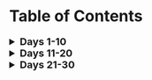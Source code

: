 # Table of Contents

<details>
<summary style="font-size: 18px; font-weight: bold;">
Days 1-10
</summary>

<details>
<summary style="font-size: 16px; font-weight: bold;">
Instructions
</summary>

- [Day 1](./one/Day-1.md)
- [Day 2](./one/Day-2.md)
- [Day 3](./one/Day-3.md)
- [Day 4](./one/Day-4.md)
- [Day 5](./one/Day-5.md)
- [Day 6](./one/Day-6.md)
- [Day 7](./one/Day-7.md)
- [Day 8](./one/Day-8.md)
- [Day 9](./one/Day-9.md)
- [Day 10](./one/Day-10.md)

</details>

<details>
<summary style="font-size: 16px; font-weight: bold;">
Solutions
</summary>

- [Day 1](./one/day_1.py)
- [Day 2](./one/day_2.py)
- [Day 3](./one/day_3.py)
- [Day 4](./one/day_4.py)
- [Day 5](./one/day_5.py)
- [Day 6](./one/day_6.py)
- [Day 7](./one/day_7.py)
- [Day 8](./one/day_8.py)
- [Day 9](./one/day_9.py)
- [Day 10](./one/day_10.py)

</details>

<details>
<summary style="font-size: 16px; font-weight: bold;">
Tests
</summary>

- [Day 1](./one/tests/test_day_1.py)
- [Day 2](./one/tests/test_day_2.py)
- [Day 3](./one/tests/test_day_3.py)
- [Day 4](./one/tests/test_day_4.py)
- [Day 5](./one/tests/test_day_5.py)
- [Day 6](./one/tests/test_day_6.py)
- [Day 7](./one/tests/test_day_7.py)
- [Day 8](./one/tests/test_day_8.py)
- [Day 9](./one/tests/test_day_9.py)
- [Day 10](./one/tests/test_day_10.py)

</details>
</details>

<details>
<summary style="font-size: 18px; font-weight: bold;">
Days 11-20
</summary>

<details>
<summary style="font-size: 16px; font-weight: bold;">
Instructions
</summary>

- [Day 11](./two/Day-11.md)
- [Day 12](./two/Day-12.md)
- [Day 13](./two/Day-13.md)
- [Day 14](./two/Day-14.md)
- [Day 15](./two/Day-15.md)
- [Day 16](./two/Day-16.md)
- [Day 17](./two/Day-17.md)
- [Day 18](./two/Day-18.md)
- [Day 19](./two/Day-19.md)
- [Day 20](./two/Day-20.md)

</details>

<details>
<summary style="font-size: 16px; font-weight: bold;">
Solutions
</summary>

- [Day 11](./two/day_11.py)
- [Day 12](./two/day_12.py)
- [Day 13](./two/day_13.py)
- [Day 14](./two/day_14.py)
- [Day 15](./two/day_15.py)
- [Day 16](./two/day_16.py)
- [Day 17](./two/day_17.py)
- [Day 18](./two/day_18.py)
- [Day 19](./two/day_19.py)
- [Day 20](./two/day_20.py)

</details>

<details>
<summary style="font-size: 16px; font-weight: bold;">
Tests
</summary>

- [Day 21](./three/tests/test_day_21.py)
- [Day 22](./three/tests/test_day_22.py)
- [Day 23](./three/tests/test_day_23.py)
- [Day 24](./three/tests/test_day_24.py)
- [Day 25](./three/tests/test_day_25.py)
- [Day 26](./three/tests/test_day_26.py)
- [Day 27](./three/tests/test_day_27.py)
- [Day 28](./three/tests/test_day_28.py)
- [Day 29](./three/tests/test_day_29.py)
- [Day 30](./three/tests/test_day_30.py)

</details>
</details>

<details>
<summary style="font-size: 18px; font-weight: bold;">
Days 21-30
</summary>

<details>
<summary style="font-size: 16px; font-weight: bold;">
Instructions
</summary>

- [Day 21](./three/Day-21.md)
- [Day 22](./three/Day-22.md)
- [Day 23](./three/Day-23.md)
- [Day 24](./three/Day-24.md)
- [Day 25](./three/Day-25.md)
- [Day 26](./three/Day-26.md)
- [Day 27](./three/Day-27.md)
- [Day 28](./three/Day-28.md)
- [Day 29](./three/Day-29.md)
- [Day 30](./three/Day-30.md)

</details>

<details>
<summary style="font-size: 16px; font-weight: bold;">
Solutions
</summary>

- [Day 21](./three/day_21.py)
- [Day 22](./three/day_22.py)
- [Day 23](./three/day_23.py)
- [Day 24](./three/day_24.py)
- [Day 25](./three/day_25.py)
- [Day 26](./three/day_26.py)
- [Day 27](./three/day_27.py)
- [Day 28](./three/day_28.py)
- [Day 29](./three/day_29.py)
- [Day 30](./three/day_30.py)

</details>

<details>
<summary style="font-size: 16px; font-weight: bold;">
Tests
</summary>

- [Day 21](./three/tests/test_day_21.py)
- [Day 22](./three/tests/test_day_22.py)
- [Day 23](./three/tests/test_day_23.py)
- [Day 24](./three/tests/test_day_24.py)
- [Day 25](./three/tests/test_day_25.py)
- [Day 26](./three/tests/test_day_26.py)
- [Day 27](./three/tests/test_day_27.py)
- [Day 28](./three/tests/test_day_28.py)
- [Day 29](./three/tests/test_day_29.py)
- [Day 30](./three/tests/test_day_30.py)

</details>
</details>

